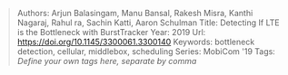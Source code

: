 > Authors: Arjun Balasingam, Manu Bansal, Rakesh Misra, Kanthi Nagaraj, Rahul ra, Sachin Katti, Aaron Schulman
> Title: Detecting If LTE is the Bottleneck with BurstTracker
> Year: 2019
> Url: https://doi.org/10.1145/3300061.3300140
> Keywords: bottleneck detection, cellular, middlebox, scheduling
> Series: MobiCom '19
> Tags: *Define your own tags here, separate by comma*
